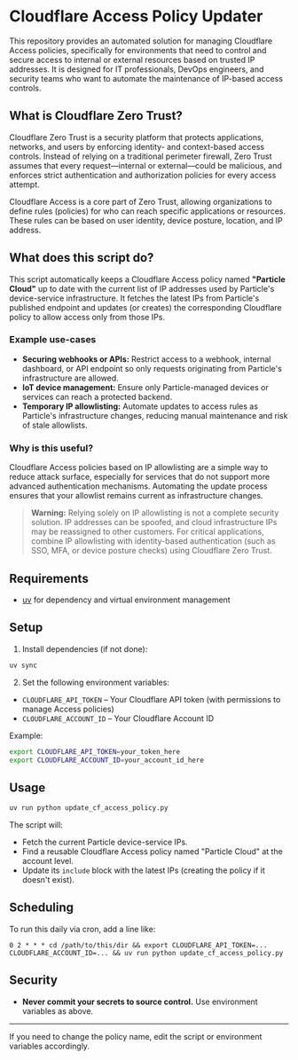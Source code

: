 # Cloudflare Access Policy Updater

This repository provides an automated solution for managing Cloudflare Access policies, specifically for environments that need to control and secure access to internal or external resources based on trusted IP addresses. It is designed for IT professionals, DevOps engineers, and security teams who want to automate the maintenance of IP-based access controls.

## What is Cloudflare Zero Trust?
Cloudflare Zero Trust is a security platform that protects applications, networks, and users by enforcing identity- and context-based access controls. Instead of relying on a traditional perimeter firewall, Zero Trust assumes that every request—internal or external—could be malicious, and enforces strict authentication and authorization policies for every access attempt.

Cloudflare Access is a core part of Zero Trust, allowing organizations to define rules (policies) for who can reach specific applications or resources. These rules can be based on user identity, device posture, location, and IP address.

## What does this script do?
This script automatically keeps a Cloudflare Access policy named **"Particle Cloud"** up to date with the current list of IP addresses used by Particle's device-service infrastructure. It fetches the latest IPs from Particle's published endpoint and updates (or creates) the corresponding Cloudflare policy to allow access only from those IPs.

### Example use-cases
- **Securing webhooks or APIs:** Restrict access to a webhook, internal dashboard, or API endpoint so only requests originating from Particle's infrastructure are allowed.
- **IoT device management:** Ensure only Particle-managed devices or services can reach a protected backend.
- **Temporary IP allowlisting:** Automate updates to access rules as Particle's infrastructure changes, reducing manual maintenance and risk of stale allowlists.

### Why is this useful?
Cloudflare Access policies based on IP allowlisting are a simple way to reduce attack surface, especially for services that do not support more advanced authentication mechanisms. Automating the update process ensures that your allowlist remains current as infrastructure changes.

> **Warning:**
> Relying solely on IP allowlisting is not a complete security solution. IP addresses can be spoofed, and cloud infrastructure IPs may be reassigned to other customers. For critical applications, combine IP allowlisting with identity-based authentication (such as SSO, MFA, or device posture checks) using Cloudflare Zero Trust.

## Requirements

- [uv](https://github.com/astral-sh/uv) for dependency and virtual environment management

## Setup

1. Install dependencies (if not done):

```sh
uv sync
```

2. Set the following environment variables:

- `CLOUDFLARE_API_TOKEN` – Your Cloudflare API token (with permissions to manage Access policies)
- `CLOUDFLARE_ACCOUNT_ID` – Your Cloudflare Account ID

Example:
```sh
export CLOUDFLARE_API_TOKEN=your_token_here
export CLOUDFLARE_ACCOUNT_ID=your_account_id_here
```

## Usage

```sh
uv run python update_cf_access_policy.py
```

The script will:
- Fetch the current Particle device-service IPs.
- Find a reusable Cloudflare Access policy named "Particle Cloud" at the account level.
- Update its `include` block with the latest IPs (creating the policy if it doesn't exist).

## Scheduling

To run this daily via cron, add a line like:
```
0 2 * * * cd /path/to/this/dir && export CLOUDFLARE_API_TOKEN=... CLOUDFLARE_ACCOUNT_ID=... && uv run python update_cf_access_policy.py
```

## Security

- **Never commit your secrets to source control.** Use environment variables as above.

---

If you need to change the policy name, edit the script or environment variables accordingly.

